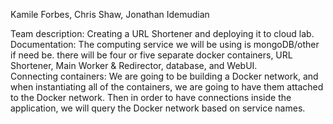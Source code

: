
Kamile Forbes, Chris Shaw, Jonathan Idemudian

Team description:  Creating a URL Shortener and deploying it to cloud lab.
Documentation: The computing service we will be using is mongoDB/other if need be.
		    there will be four or five separate docker containers, URL Shortener,
		    Main Worker & Redirector, database, and WebUI.  
Connecting containers:
We are going to be building a Docker network, and when instantiating all of the        containers, we are going to have them attached to the Docker network. Then in order to have connections inside the application, we will query the Docker network based on service names.

		

 

